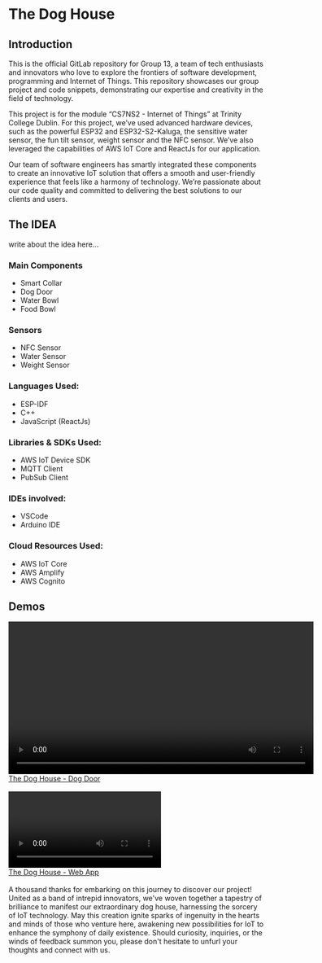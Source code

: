 # The Dog House

## Introduction
This is the official GitLab repository for Group 13, a team of tech enthusiasts and innovators who love to explore the frontiers of software development, programming and Internet of Things. This repository showcases our group project and code snippets, demonstrating our expertise and creativity in the field of technology.

This project is for the module “CS7NS2 - Internet of Things” at Trinity College Dublin. For this project, we’ve used advanced hardware devices, such as the powerful ESP32 and ESP32-S2-Kaluga, the sensitive water sensor, the fun tilt sensor, weight sensor and the NFC sensor. We’ve also leveraged the capabilities of AWS IoT Core and ReactJs for our application.

Our team of software engineers has smartly integrated these components to create an innovative IoT solution that offers a smooth and user-friendly experience that feels like a harmony of technology. We’re passionate about our code quality and committed to delivering the best solutions to our clients and users.

## The IDEA
write about the idea here...

### Main Components
- Smart Collar
- Dog Door
- Water Bowl
- Food Bowl

### Sensors
- NFC Sensor
- Water Sensor
- Weight Sensor

### Languages Used:
- ESP-IDF
- C++
- JavaScript (ReactJs)

### Libraries & SDKs Used:
- AWS IoT Device SDK
- MQTT Client
- PubSub Client

### IDEs involved: 
- VSCode
- Arduino IDE

### Cloud Resources Used:
- AWS IoT Core
- AWS Amplify
- AWS Cognito

## Demos

<video width="600" controls>
  <source src="https://gautamthapar.me/wp-content/uploads/2023/04/The-Dog-House-Dog-Door.mp4" type="video/mp4">
</video>
<br>
<a data-canonical-src="https://gautamthapar.me/wp-content/uploads/2023/04/The-Dog-House-Dog-Door.mp4" title="Download 'The Dog House - Dog Door'" rel="nofollow noreferrer noopener" href="https://gautamthapar.me/wp-content/uploads/2023/04/The-Dog-House-Dog-Door.mp4" target="_blank">The Dog House - Dog Door</a>
<br>
<br>
<video width="300" controls>
  <source src="https://gautamthapar.me/wp-content/uploads/2023/04/The-Dog-House-Web-App.mp4" type="video/mp4">
</video>
<br>
<a data-canonical-src="https://gautamthapar.me/wp-content/uploads/2023/04/The-Dog-House-Web-App.mp4" title="Download 'The Dog House - Dog Door'" rel="nofollow noreferrer noopener" href="https://gautamthapar.me/wp-content/uploads/2023/04/The-Dog-House-Web-App.mp4" target="_blank">The Dog House - Web App</a>
<br>
<br>
A thousand thanks for embarking on this journey to discover our project! United as a band of intrepid innovators, we've woven together a tapestry of brilliance to manifest our extraordinary dog house, harnessing the sorcery of IoT technology. May this creation ignite sparks of ingenuity in the hearts and minds of those who venture here, awakening new possibilities for IoT to enhance the symphony of daily existence. Should curiosity, inquiries, or the winds of feedback summon you, please don't hesitate to unfurl your thoughts and connect with us.